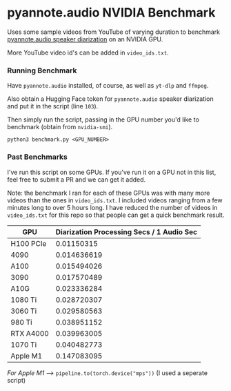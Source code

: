 # pyannote.audio NVIDIA Benchmark
Uses some sample videos from YouTube of varying duration to benchmark [pyannote.audio speaker diarization](https://huggingface.co/pyannote/speaker-diarization-3.1) on an NVIDIA GPU.

More YouTube video id's can be added in `video_ids.txt`.

### Running Benchmark
Have `pyannote.audio` installed, of course, as well as `yt-dlp` and `ffmpeg`.  

Also obtain a Hugging Face token for `pyannote.audio` speaker diarization and put it in the script (line `103`).

Then simply run the script, passing in the GPU number you'd like to benchmark (obtain from `nvidia-smi`).
```
python3 benchmark.py <GPU_NUMBER>
```
### Past Benchmarks
I've run this script on some GPUs. If you've run it on a GPU not in this list, feel free to submit a PR and we can get it added.

Note: the benchmark I ran for each of these GPUs was with many more videos than the ones in `video_ids.txt`. I included videos ranging from a few minutes long to over 5 hours long. I have reduced the number of videos in `video_ids.txt` for this repo so that people can get a quick benchmark result.

| GPU      | Diarization Processing Secs / 1 Audio Sec |
| ----------- | ----------- |
| H100 PCIe      | 0.01150315       |
| 4090      | 0.014636619       |
| A100   | 0.015494026       |
| 3090   | 0.017570489       |
| A10G   | 0.023336284       |
| 1080 Ti   | 0.028720307      |
| 3060 Ti   | 0.029580563     |
| 980 Ti   | 0.038951152    |
| RTX A4000   | 0.039963005    |
| 1070 Ti   | 0.040482773   |
| Apple M1   | 0.147083095  |

_For Apple M1_ --> `pipeline.to(torch.device("mps"))` (I used a seperate script)
